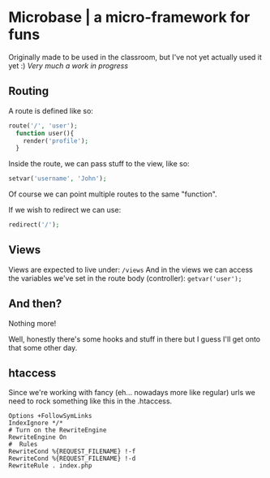 Microbase | a micro-framework for funs
======================================

Originally made to be used in the classroom, but I've not yet actually used it yet :)
*Very much a work in progress*

Routing
-------
A route is defined like so:
```php
route('/', 'user');
  function user(){
    render('profile');
  }
```

Inside the route, we can pass stuff to the view, like so:
```php
setvar('username', 'John');
```

Of course we can point multiple routes to the same "function".

If we wish to redirect we can use:
```php
redirect('/');
```

Views
-----
Views are expected to live under:
```/views```
And in the views we can access the variables we've set in the route body (controller):
```getvar('user');```


And then?
---------
Nothing more!

Well, honestly there's some hooks and stuff in there but I guess I'll get onto that some other day.

htaccess
--------
Since we're working with fancy (eh... nowadays more like regular) urls we need to rock something like this in the .htaccess.
```
Options +FollowSymLinks
IndexIgnore */*
# Turn on the RewriteEngine
RewriteEngine On
#  Rules
RewriteCond %{REQUEST_FILENAME} !-f
RewriteCond %{REQUEST_FILENAME} !-d
RewriteRule . index.php
```
